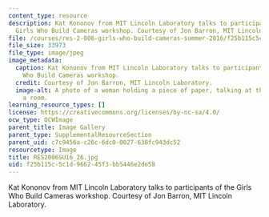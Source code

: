 ```yaml
---
content_type: resource
description: Kat Kononov from MIT Lincoln Laboratory talks to participants of the
  Girls Who Build Cameras workshop. Courtesy of Jon Barron, MIT Lincoln Laboratory.
file: /courses/res-2-006-girls-who-build-cameras-summer-2016/f25b115c5c1d966245f3bb5446e2de58_RES2006SU16_26.jpg
file_size: 33973
file_type: image/jpeg
image_metadata:
  caption: Kat Kononov from MIT Lincoln Laboratory talks to participants of the Girls
    Who Build Cameras workshop.
  credit: Courtesy of Jon Barron, MIT Lincoln Laboratory.
  image-alt: A photo of a woman holding a piece of paper, talking at the front of
    a room.
learning_resource_types: []
license: https://creativecommons.org/licenses/by-nc-sa/4.0/
ocw_type: OCWImage
parent_title: Image Gallery
parent_type: SupplementalResourceSection
parent_uid: c7c9456a-c26c-6dc0-0027-638fc943dc52
resourcetype: Image
title: RES2006SU16_26.jpg
uid: f25b115c-5c1d-9662-45f3-bb5446e2de58
---
```

Kat Kononov from MIT Lincoln Laboratory talks to participants of the Girls Who Build Cameras workshop. Courtesy of Jon Barron, MIT Lincoln Laboratory.